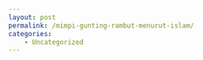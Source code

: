 ```yaml
---
layout: post
permalink: /mimpi-gunting-rambut-menurut-islam/
categories:
    - Uncategorized
---
```


